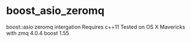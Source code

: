 boost_asio_zeromq
=================

boost::asio zeromq intergation
Requires c++11
Tested on OS X Mavericks with zmq 4.0.4 boost 1.55
